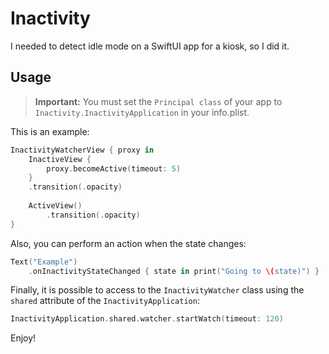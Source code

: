 # Inactivity

I needed to detect idle mode on a SwiftUI app for a kiosk, so I did it.

## Usage

> **Important:** You must set the `Principal class` of your app to `Inactivity.InactivityApplication` in your info.plist.

This is an example:

```swift
InactivityWatcherView { proxy in
    InactiveView {
        proxy.becomeActive(timeout: 5)
    }
    .transition(.opacity)
    
    ActiveView()
        .transition(.opacity)
}
```

Also, you can perform an action when the state changes:

```swift
Text("Example")
    .onInactivityStateChanged { state in print("Going to \(state)") }
```

Finally, it is possible to access to the `InactivityWatcher` class using the `shared` attribute of the `InactivityApplication`:

```swift
InactivityApplication.shared.watcher.startWatch(timeout: 120)
```

Enjoy!
